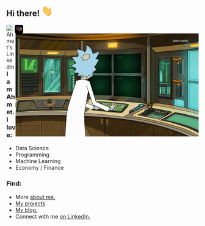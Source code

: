 ## Hi there! <img src="https://raw.githubusercontent.com/ahmetbaglan/ahmetbaglan/main/images/Hi.gif" width="30px"></h2>


<a href="https://www.linkedin.com/in/ahmet-baglan/">
  <img align="left" alt="Ahmet's Linkedin" width="22px" src="https://cdn.jsdelivr.net/npm/simple-icons@v3/icons/linkedin.svg" />
</a>
<a href="https://twitter.com/darshanjain01">
  <img align="left" alt="Ahmet's Blog" width="22px" src="https://raw.githubusercontent.com/ahmetbaglan/ahmetbaglan/main/images/verikafasi_icon.png" />
</a>

<br />
<img align="right" alt="GIF" src="https://raw.githubusercontent.com/ahmetbaglan/ahmetbaglan/main/images/rick.gif" />

### I am Ahmet. I love:
- Data Science
- Programming
- Machine Learning
- Economy / Finance

### Find:  
- More [about me.](https://ahmetbaglan.com/) 
- [My projects](https://ahmetbaglan.com/projects) 
- [My blog.](https://www.verikafasi.org/)
- Connect with me [on LinkedIn.](https://www.linkedin.com/in/ahmet-baglan/)
